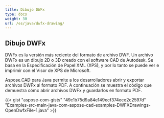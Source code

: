 ```yaml
---
title: Dibujo DWFx
type: docs
weight: 30
url: /es/java/dwfx-drawing/
---
```


## **Dibujo DWFx**
DWFx es la versión más reciente del formato de archivo DWF. Un archivo DWFx es un dibujo 2D o 3D creado con el software CAD de Autodesk. Se basa en la Especificación de Papel XML (XPS), y por lo tanto se puede ver e imprimir con el Visor de XPS de Microsoft.

Aspose.CAD para Java permite a los desarrolladores abrir y exportar archivos DWFx al formato PDF. A continuación se muestra el código que demuestra cómo abrir archivos DWFx y guardarlos en formato PDF.

{{< gist "aspose-com-gists" "49c1b75d9a84e149ecf374ece2c2597d" "Examples-src-main-java-com-aspose-cad-examples-DWFXDrawings-OpenDwfxFile-1.java" >}}
